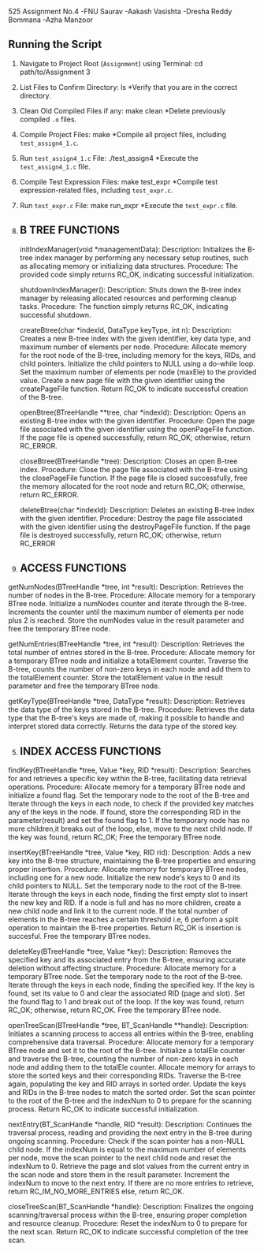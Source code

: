 525 Assignment No.4 -FNU Saurav -Aakash Vasishta -Dresha Reddy Bommana -Azha Manzoor

Running the Script
---------------------------------------------------------------------------------------------
1. Navigate to Project Root (`Assignment`) using Terminal:
    cd path/to/Assignment 3
2. List Files to Confirm Directory:
    ls
    *Verify that you are in the correct directory.

3. Clean Old Compiled Files if any:
    make clean
    *Delete previously compiled `.o` files.

4. Compile Project Files:
    make
    *Compile all project files, including `test_assign4_1.c`.

5. Run `test_assign4_1.c` File:
     ./test_assign4
    *Execute the `test_assign4_1.c` file.

6. Compile Test Expression Files:
    make test_expr
    *Compile test expression-related files, including `test_expr.c`.

7. Run `test_expr.c` File:
    make run_expr
    *Execute the `test_expr.c` file.

1. B TREE FUNCTIONS
   ------------------------------------------------------------
   initIndexManager(void *managementData):
      Description: Initializes the B-tree index manager by performing any necessary setup routines, such as allocating memory or initializing data structures.
      Procedure:
      The provided code simply returns RC_OK, indicating successful initialization.

   shutdownIndexManager():
     Description: Shuts down the B-tree index manager by releasing allocated resources and performing cleanup tasks.
     Procedure:
      The function simply returns RC_OK, indicating successful shutdown.

   createBtree(char *indexId, DataType keyType, int n):
      Description: Creates a new B-tree index with the given identifier, key data type, and maximum number of elements per node.
      Procedure:
      Allocate memory for the root node of the B-tree, including memory for the keys, RIDs, and child pointers.
      Initialize the child pointers to NULL using a do-while loop.
      Set the maximum number of elements per node (maxEle) to the provided value.
      Create a new page file with the given identifier using the createPageFile function.
      Return RC_OK to indicate successful creation of the B-tree.
   
   openBtree(BTreeHandle **tree, char *indexId):
      Description: Opens an existing B-tree index with the given identifier.
      Procedure:
      Open the page file associated with the given identifier using the openPageFile function.
      If the page file is opened successfully, return RC_OK; otherwise, return RC_ERROR.
   
   closeBtree(BTreeHandle *tree):
     Description: Closes an open B-tree index.
     Procedure:
     Close the page file associated with the B-tree using the closePageFile function.
     If the page file is closed successfully, free the memory allocated for the root node and return RC_OK; otherwise, return RC_ERROR.
   
   deleteBtree(char *indexId):
      Description: Deletes an existing B-tree index with the given identifier.
      Procedure:
      Destroy the page file associated with the given identifier using the destroyPageFile function.
      If the page file is destroyed successfully, return RC_OK; otherwise, return RC_ERROR

3. ACCESS FUNCTIONS
   ------------------------------------------------------------
getNumNodes(BTreeHandle *tree, int *result):
   Description: Retrieves the number of nodes in the B-tree.
   Procedure:
   Allocate memory for a temporary BTree node.
   Initialize a numNodes counter and iterate through the B-tree.
   Increments the counter until the maximum number of elements per node plus 2 is reached.
   Store the numNodes value in the result parameter and free the temporary BTree node.
   
getNumEntries(BTreeHandle *tree, int *result):
   Description: Retrieves the total number of entries stored in the B-tree.
   Procedure:
   Allocate memory for a temporary BTree node and initialize a totalElement counter.
   Traverse the B-tree, counts the number of non-zero keys in each node and add them to the totalElement counter.
   Store the totalElement value in the result parameter and free the temporary BTree node.
   
getKeyType(BTreeHandle *tree, DataType *result):
   Description: Retrieves the data type of the keys stored in the B-tree.
   Procedure:
   Retrieves the data type that the B-tree's keys are made of, making it possible to handle and interpret stored data correctly.
   Returns the data type of the stored key.
   
5. INDEX ACCESS FUNCTIONS
   ---------------------------------------------------------------
findKey(BTreeHandle *tree, Value *key, RID *result):
   Description: Searches for and retrieves a specific key within the B-tree, facilitating data retrieval operations.
   Procedure:
   Allocate memory for a temporary BTree node and initialize a found flag.
   Set the temporary node to the root of the B-tree and Iterate through the keys in each node, to check if the provided key matches any of the keys in the node.
   If found, store the corresponding RID in the parameter(result) and set the found flag to 1.
   If the temporary node has no more children,it breaks out of the loop, else, move to the next child node.
   If the key was found, return RC_OK; Free the temporary BTree node.
   
insertKey(BTreeHandle *tree, Value *key, RID rid):
   Description: Adds a new key into the B-tree structure, maintaining the B-tree properties and ensuring proper insertion.
   Procedure:
  Allocate memory for temporary BTree nodes, including one for a new node.
  Initialize the new node's keys to 0 and its child pointers to NULL.
  Set the temporary node to the root of the B-tree.
  Iterate through the keys in each node, finding the first empty slot to insert the new key and RID.
  If a node is full and has no more children, create a new child node and link it to the current node.
  If the total number of elements in the B-tree reaches a certain threshold i.e, 6 perform a split operation to maintain the B-tree properties.
  Return RC_OK is insertion is succesful. Free the temporary BTree nodes.
  
deleteKey(BTreeHandle *tree, Value *key):
  Description: Removes the specified key and its associated entry from the B-tree, ensuring accurate deletion without affecting structure.
  Procedure:
  Allocate memory for a temporary BTree node.
  Set the temporary node to the root of the B-tree.
  Iterate through the keys in each node, finding the specified key.
  If the key is found, set its value to 0 and clear the associated RID (page and slot).
  Set the found flag to 1 and break out of the loop.
  If the key was found, return RC_OK; otherwise, return RC_OK.
  Free the temporary BTree node.

  
openTreeScan(BTreeHandle *tree, BT_ScanHandle **handle):
   Description: Initiates a scanning process to access all entries within the B-tree, enabling comprehensive data traversal.
    Procedure:
    Allocate memory for a temporary BTree node and set it to the root of the B-tree.
    Initialize a totalEle counter and traverse the B-tree, counting the number of non-zero keys in each node and adding them to the totalEle counter.
    Allocate memory for arrays to store the sorted keys and their corresponding RIDs.
    Traverse the B-tree again, populating the key and RID arrays in sorted order.
    Update the keys and RIDs in the B-tree nodes to match the sorted order.
    Set the scan pointer to the root of the B-tree and the indexNum to 0 to prepare for the scanning process.
    Return RC_OK to indicate successful initialization.
    

nextEntry(BT_ScanHandle *handle, RID *result):
   Description: Continues the traversal process, reading and providing the next entry in the B-tree during ongoing scanning.
    Procedure:
    Check if the scan pointer has a non-NULL child node.
    If the indexNum is equal to the maximum number of elements per node, move the scan pointer to the next child node and reset the indexNum to 0.
    Retrieve the page and slot values from the current entry in the scan node and store them in the result parameter.
    Increment the indexNum to move to the next entry.
    If there are no more entries to retrieve, return RC_IM_NO_MORE_ENTRIES else, return RC_OK.

closeTreeScan(BT_ScanHandle *handle):
   Description: Finalizes the ongoing scanning/traversal process within the B-tree, ensuring proper completion and resource cleanup.
  Procedure:
  Reset the indexNum to 0 to prepare for the next scan.
  Return RC_OK to indicate successful completion of the tree scan.
   


